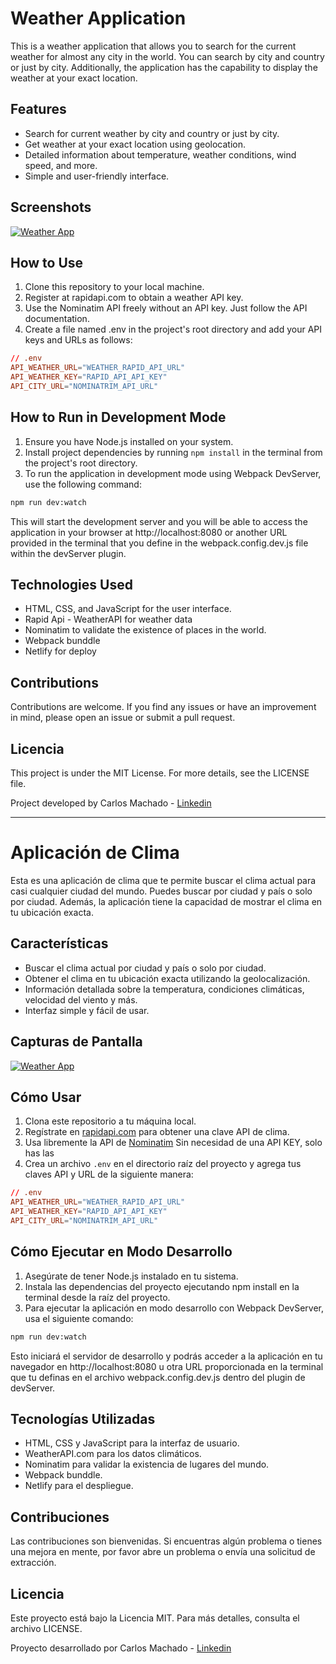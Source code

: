 # Weather Application

This is a weather application that allows you to search for the current weather for almost any city in the world. You can search by city and country or just by city. Additionally, the application has the capability to display the weather at your exact location.

## Features

- Search for current weather by city and country or just by city.
- Get weather at your exact location using geolocation.
- Detailed information about temperature, weather conditions, wind speed, and more.
- Simple and user-friendly interface.

## Screenshots

[![Weather App](https://i.ibb.co/1bXzrbd/weather-app-cdm.png)](https://weather-app-cdm.netlify.app/)

## How to Use

1. Clone this repository to your local machine.
2. Register at rapidapi.com to obtain a weather API key.
3. Use the Nominatim API freely without an API key. Just follow the API documentation.
4. Create a file named .env in the project's root directory and add your API keys and URLs as follows:

```conf
// .env
API_WEATHER_URL="WEATHER_RAPID_API_URL"
API_WEATHER_KEY="RAPID_API_API_KEY"
API_CITY_URL="NOMINATRIM_API_URL"
```

## How to Run in Development Mode

1. Ensure you have Node.js installed on your system.
2. Install project dependencies by running `npm install` in the terminal from the project's root directory.
3. To run the application in development mode using Webpack DevServer, use the
   following command:

```bash
npm run dev:watch
```

This will start the development server and you will be able to access the application in your browser at http://localhost:8080 or another URL provided in the terminal that you define in the webpack.config.dev.js file within the devServer plugin.

## Technologies Used

- HTML, CSS, and JavaScript for the user interface.
- Rapid Api - WeatherAPI for weather data
- Nominatim to validate the existence of places in the world.
- Webpack bunddle
- Netlify for deploy

## Contributions

Contributions are welcome. If you find any issues or have an improvement in mind, please open an issue or submit a pull request.

## Licencia

This project is under the MIT License. For more details, see the LICENSE file.

Project developed by Carlos Machado - [Linkedin](https://www.linkedin.com/in/carlos-machado-mejia/)

---

# Aplicación de Clima

Esta es una aplicación de clima que te permite buscar el clima actual para casi cualquier ciudad del mundo. Puedes buscar por ciudad y país o solo por ciudad. Además, la aplicación tiene la capacidad de mostrar el clima en tu ubicación exacta.

## Características

- Buscar el clima actual por ciudad y país o solo por ciudad.
- Obtener el clima en tu ubicación exacta utilizando la geolocalización.
- Información detallada sobre la temperatura, condiciones climáticas, velocidad del viento y más.
- Interfaz simple y fácil de usar.

## Capturas de Pantalla

[![Weather App](https://i.ibb.co/1bXzrbd/weather-app-cdm.png)](https://weather-app-cdm.netlify.app/)

## Cómo Usar

1. Clona este repositorio a tu máquina local.
2. Regístrate en [rapidapi.com](https://rapidapi.com/weatherapi/api/weatherapi-com/) para obtener una clave API de clima.
3. Usa libremente la API de [Nominatim](https://nominatim.openstreetmap.org) Sin necesidad de una API KEY, solo has las
4. Crea un archivo `.env` en el directorio raíz del proyecto y agrega tus claves API y URL de la siguiente manera:

```conf
// .env
API_WEATHER_URL="WEATHER_RAPID_API_URL"
API_WEATHER_KEY="RAPID_API_API_KEY"
API_CITY_URL="NOMINATRIM_API_URL"
```

## Cómo Ejecutar en Modo Desarrollo

1. Asegúrate de tener Node.js instalado en tu sistema.
2. Instala las dependencias del proyecto ejecutando npm install en la terminal desde la raíz del proyecto.
3. Para ejecutar la aplicación en modo desarrollo con Webpack DevServer, usa el siguiente comando:

```bash
npm run dev:watch
```

Esto iniciará el servidor de desarrollo y podrás acceder a la aplicación en tu navegador en http://localhost:8080 u otra URL proporcionada en la terminal que tu definas en el archivo webpack.config.dev.js dentro del plugin de devServer.

## Tecnologías Utilizadas

- HTML, CSS y JavaScript para la interfaz de usuario.
- WeatherAPI.com para los datos climáticos.
- Nominatim para validar la existencia de lugares del mundo.
- Webpack bunddle.
- Netlify para el despliegue.

## Contribuciones

Las contribuciones son bienvenidas. Si encuentras algún problema o tienes una mejora en mente, por favor abre un problema o envía una solicitud de extracción.

## Licencia

Este proyecto está bajo la Licencia MIT. Para más detalles, consulta el archivo LICENSE.

Proyecto desarrollado por Carlos Machado - [Linkedin](https://www.linkedin.com/in/carlos-machado-mejia/)
